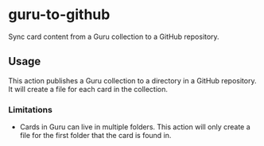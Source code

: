 # guru-to-github

Sync card content from a Guru collection to a GitHub repository.

## Usage

This action publishes a Guru collection to a directory in a GitHub repository. It will create a file for each card in the collection.

### Limitations

- Cards in Guru can live in multiple folders. This action will only create a file for the first folder that the card is found in.
